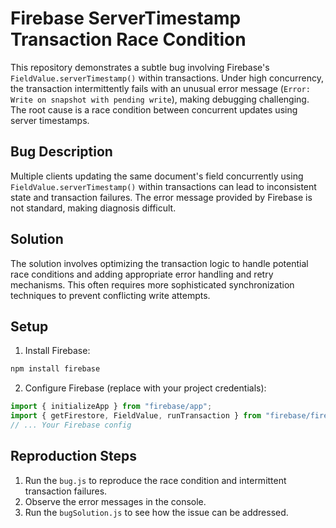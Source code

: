 # Firebase ServerTimestamp Transaction Race Condition

This repository demonstrates a subtle bug involving Firebase's `FieldValue.serverTimestamp()` within transactions. Under high concurrency, the transaction intermittently fails with an unusual error message (`Error: Write on snapshot with pending write`), making debugging challenging. The root cause is a race condition between concurrent updates using server timestamps.

## Bug Description
Multiple clients updating the same document's field concurrently using `FieldValue.serverTimestamp()` within transactions can lead to inconsistent state and transaction failures.  The error message provided by Firebase is not standard, making diagnosis difficult.

## Solution
The solution involves optimizing the transaction logic to handle potential race conditions and adding appropriate error handling and retry mechanisms.  This often requires more sophisticated synchronization techniques to prevent conflicting write attempts.

## Setup
1.  Install Firebase:
   ```bash
   npm install firebase
   ```
2.  Configure Firebase (replace with your project credentials):
   ```javascript
   import { initializeApp } from "firebase/app";
   import { getFirestore, FieldValue, runTransaction } from "firebase/firestore";
   // ... Your Firebase config
   ```

## Reproduction Steps
1. Run the `bug.js` to reproduce the race condition and intermittent transaction failures.
2.  Observe the error messages in the console.
3. Run the `bugSolution.js` to see how the issue can be addressed.
